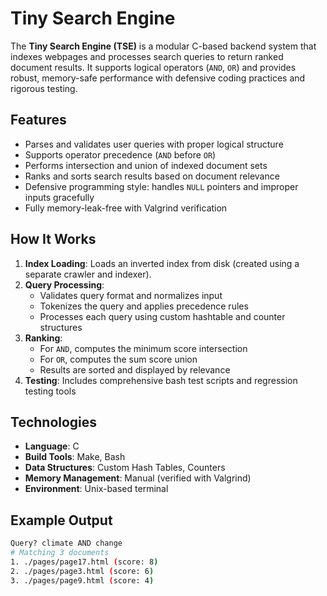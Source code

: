 # Tiny Search Engine

The **Tiny Search Engine (TSE)** is a modular C-based backend system that indexes webpages and processes search queries to return ranked document results. It supports logical operators (`AND`, `OR`) and provides robust, memory-safe performance with defensive coding practices and rigorous testing.

## Features

- Parses and validates user queries with proper logical structure
- Supports operator precedence (`AND` before `OR`)
- Performs intersection and union of indexed document sets
- Ranks and sorts search results based on document relevance
- Defensive programming style: handles `NULL` pointers and improper inputs gracefully
- Fully memory-leak-free with Valgrind verification

## How It Works

1. **Index Loading**: Loads an inverted index from disk (created using a separate crawler and indexer).
2. **Query Processing**:
   - Validates query format and normalizes input
   - Tokenizes the query and applies precedence rules
   - Processes each query using custom hashtable and counter structures
3. **Ranking**:
   - For `AND`, computes the minimum score intersection
   - For `OR`, computes the sum score union
   - Results are sorted and displayed by relevance
4. **Testing**: Includes comprehensive bash test scripts and regression testing tools

## Technologies

- **Language**: C
- **Build Tools**: Make, Bash
- **Data Structures**: Custom Hash Tables, Counters
- **Memory Management**: Manual (verified with Valgrind)
- **Environment**: Unix-based terminal

## Example Output

```bash
Query? climate AND change
# Matching 3 documents
1. ./pages/page17.html (score: 8)
2. ./pages/page3.html (score: 6)
3. ./pages/page9.html (score: 4)
